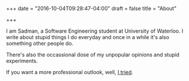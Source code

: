 +++
date = "2016-10-04T09:28:47-04:00"
draft = false
title = "About"

+++

I am Sadman, a Software Engineering student at University of Waterloo. I write about stupid things
I do everyday and once in a while it's also something other people do.

There's also the occassional dose of my unpopular opinions and stupid experiments.

If you want a more professional outlook, well, [I tried](https://sadmansk.com/).
